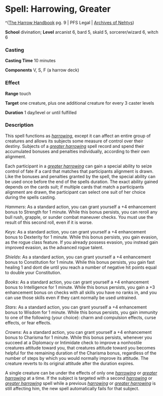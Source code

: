 # Spell: Harrowing, Greater

^([The Harrow Handbook][ss-greater-harrowing] pg. 9 | PFS Legal | [Archives of Nehtys][sn-greater-harrowing])

**School** divination; **Level** arcanist 6, bard 5, skald 5, sorcerer/wizard 6, witch 6

### Casting

**Casting Time** 10 minutes  

**Components** V, S, F (a harrow deck)

### Effect

**Range** touch  

**Target** one creature, plus one additional creature for every 3 caster levels  

**Duration** 1 day/level or until fulfilled

### Description

This spell functions as _[harrowing]_, except it can affect an entire group of creatures and allows its subjects some measure of control over their destiny. Subjects of a _[greater harrowing]_ spell record and spend their accumulated bonuses and penalties individually, according to their own alignment.  

Each participant in a _[greater harrowing]_ can gain a special ability to seize control of fate if a card that matches that participants alignment is drawn. Like the bonuses and penalties granted by the spell, the special ability can be used once before the end of the spells duration. The exact ability gained depends on the cards suit; if multiple cards that match a participants alignment are drawn, the participant can select one suit of her choice during the spells casting.  

_Hammers_: As a standard action, you can grant yourself a +4 enhancement bonus to Strength for 1 minute. While this bonus persists, you can reroll any bull rush, grapple, or sunder combat maneuver checks. You must use the result of this second roll, even if it is worse.  

_Keys_: As a standard action, you can grant yourself a +4 enhancement bonus to Dexterity for 1 minute. While this bonus persists, you gain evasion, as the rogue class feature. If you already possess evasion, you instead gain improved evasion, as the advanced rogue talent.  

_Shields_: As a standard action, you can grant yourself a +4 enhancement bonus to Constitution for 1 minute. While this bonus persists, you gain fast healing 1 and dont die until you reach a number of negative hit points equal to double your Constitution.  

_Books_: As a standard action, you can grant yourself a +4 enhancement bonus to Intelligence for 1 minute. While this bonus persists, you gain a +3 enhancement bonus on checks with all skills you have no ranks in, and you can use those skills even if they cant normally be used untrained.  

_Stars_: As a standard action, you can grant yourself a +4 enhancement bonus to Wisdom for 1 minute. While this bonus persists, you gain immunity to one of the following (your choice): charm and compulsion effects, curse effects, or fear effects.  

_Crowns_: As a standard action, you can grant yourself a +4 enhancement bonus to Charisma for 1 minute. While this bonus persists, whenever you succeed at a Diplomacy or Intimidate check to improve a nonhostile creatures attitude toward you, that creatures attitude toward you becomes helpful for the remaining duration of the Charisma bonus, regardless of the number of steps by which you would normally improve its attitude. The creature reverts to its original attitude after the duration expires.  

A single creature can be under the effects of only one _[harrowing]_ or _[greater harrowing]_ at a time. If the subject is targeted with a second _[harrowing]_ or _[greater harrowing]_ spell while a previous _[harrowing]_ or _[greater harrowing]_ is still affecting him, the new spell automatically fails for that subject.

[ss-greater-harrowing]: http://paizo.com/products/btpy95zm
[sn-greater-harrowing]: http://www.archivesofnethys.com/SpellDisplay.aspx?ItemName=Harrowing%2C%20Greater
[harrowing]: http://www.archivesofnethys.com/SpellDisplay.aspx?ItemName=harrowing
[greater harrowing]: http://www.archivesofnethys.com/SpellDisplay.aspx?ItemName=greater%20harrowing